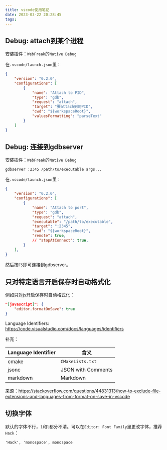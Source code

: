 ```yaml
---
title: vscode使用笔记
date: 2023-03-22 20:28:45
tags:
---
```


## Debug: attach到某个进程

安装插件：`WebFreak`的`Native Debug`

在`.vscode/launch.json`里：

```json
{
    "version": "0.2.0",
    "configurations": [
        {
            "name": "Attach to PID",
            "type": "gdb",
            "request": "attach",
            "target": "要attach到的PID",
            "cwd": "${workspaceRoot}",
            "valuesFormatting": "parseText"
        }
    ]
}
```

## Debug: 连接到gdbserver

安装插件：`WebFreak`的`Native Debug`

```shell
gdbserver :2345 /path/to/executable args...
```

在`.vscode/launch.json`里：

```json
{
	"version": "0.2.0",
	"configurations": [
		{
			"name": "Attach to port",
			"type": "gdb",
			"request": "attach",
			"executable": "/path/to/executable",
			"target": ":2345",
			"cwd": "${workspaceRoot}",
			"remote": true,
			// "stopAtConnect": true,
		}
	],
}
```

然后按`F5`即可连接到gdbserver。

## 只对特定语言开启保存时自动格式化

例如只对js开启保存时自动格式化：

```json
"[javascript]": {
    "editor.formatOnSave": true
}
```

Language Identifiers: <https://code.visualstudio.com/docs/languages/identifiers>

补充：

| Language Identifier | 含义 |
| ---- | ---- |
| cmake | `CMakeLists.txt` |
| jsonc | JSON with Comments |
| markdown | Markdown |

来源：<https://stackoverflow.com/questions/44831313/how-to-exclude-file-extensions-and-languages-from-format-on-save-in-vscode>

## 切换字体

默认的字体不行，`1`和`l`都分不清。可以在`Editor: Font Family`里更改字体，推荐`Hack`：

```text
'Hack', 'monospace', monospace
```

